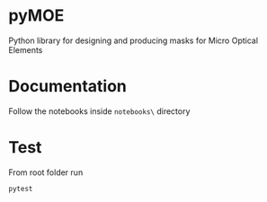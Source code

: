 # pyMOE
Python library for designing and producing masks for Micro Optical Elements


# Documentation

Follow the notebooks inside `notebooks\` directory


# Test

From root folder run
```
pytest
```